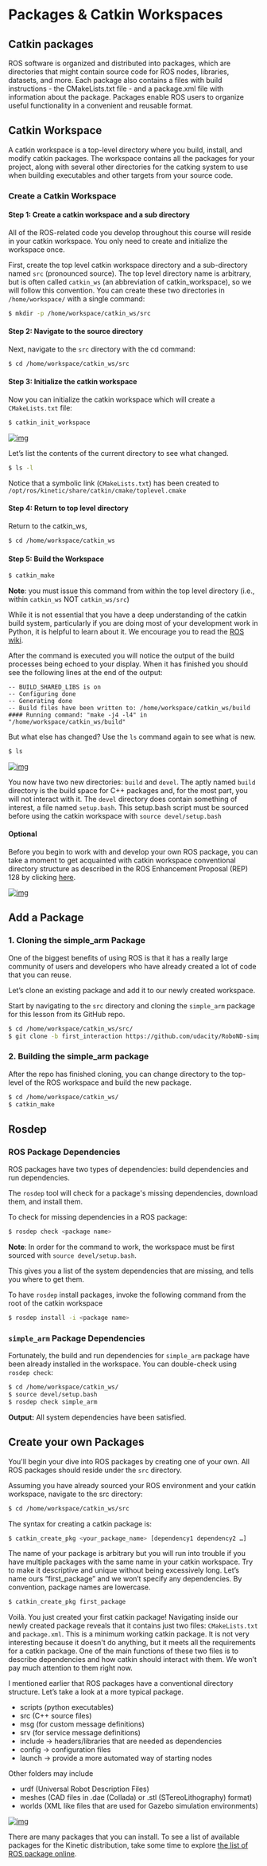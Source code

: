 # Packages & Catkin Workspaces

## Catkin packages

ROS software is organized and distributed into packages, which are directories that might contain source code for ROS nodes, libraries, datasets, and more.  Each package also contains a files with build instructions - the CMakeLists.txt file - and a package.xml file with information about the package.  Packages enable ROS users to organize useful functionality in a convenient and reusable format.

## Catkin Workspace

A catkin workspace is a top-level directory where you build, install, and modify catkin packages.  The workspace contains all the packages for your project, along with several other directories for the catking system to use when building executables and other targets from your source code.

### Create a Catkin Workspace

#### Step 1: Create a catkin workspace and a sub directory

All of the ROS-related code you develop throughout this course will reside in your catkin workspace. You only need to create and initialize the workspace once.

First, create the top level catkin workspace directory and a sub-directory named `src` (pronounced source). The top level directory name is arbitrary, but is often called `catkin_ws` (an abbreviation of catkin_workspace), so we will follow this convention. You can create these two directories in `/home/workspace/` with a single command:

```sh
$ mkdir -p /home/workspace/catkin_ws/src
```

#### Step 2: Navigate to the source directory

Next, navigate to the `src` directory with the cd command:

```sh
$ cd /home/workspace/catkin_ws/src
```

#### Step 3: Initialize the catkin workspace

Now you can initialize the catkin workspace which will create a `CMakeLists.txt` file:

```sh
$ catkin_init_workspace
```



[![img](assets/catkin-init-workspace.png)](https://classroom.udacity.com/nanodegrees/nd209/parts/1f349ee0-9c40-4964-a6a8-4e0818a15fde/modules/d0fbb2f2-55d1-4217-8116-a52ac989c07f/lessons/eba928a4-27ba-4e6a-a5f9-6a409da46b25/concepts/a5368ea8-3c59-49d4-b1ba-cd0ce6d2ee17#)



Let’s list the contents of the current directory to see what changed.

```sh
$ ls -l
```

Notice that a symbolic link (`CMakeLists.txt`) has been created to `/opt/ros/kinetic/share/catkin/cmake/toplevel.cmake`

#### Step 4: Return to top level directory

Return to the catkin_ws,

```sh
$ cd /home/workspace/catkin_ws
```

#### Step 5: Build the Workspace

```sh
$ catkin_make
```

**Note**: you must issue this command from within the top level directory (i.e., within `catkin_ws` NOT `catkin_ws/src`)

While it is not essential that you have a deep understanding of the catkin build system, particularly if you are doing most of your development work in Python, it is helpful to learn about it. We encourage you to read the [ROS wiki](http://wiki.ros.org/catkin/conceptual_overview).

After the command is executed you will notice the output of the build processes being echoed to your display. When it has finished you should see the following lines at the end of the output:

```
-- BUILD_SHARED_LIBS is on
-- Configuring done
-- Generating done
-- Build files have been written to: /home/workspace/catkin_ws/build
#### Running command: "make -j4 -l4" in "/home/workspace/catkin_ws/build"
```

But what else has changed? Use the `ls` command again to see what is new.

```sh
$ ls
```



[![img](assets/ls.png)](https://classroom.udacity.com/nanodegrees/nd209/parts/1f349ee0-9c40-4964-a6a8-4e0818a15fde/modules/d0fbb2f2-55d1-4217-8116-a52ac989c07f/lessons/eba928a4-27ba-4e6a-a5f9-6a409da46b25/concepts/a5368ea8-3c59-49d4-b1ba-cd0ce6d2ee17#)



You now have two new directories: `build` and `devel`. The aptly named `build` directory is the build space for C++ packages and, for the most part, you will not interact with it. The `devel` directory does contain something of interest, a file named `setup.bash`. This setup.bash script must be sourced before using the catkin workspace with `source devel/setup.bash`

#### Optional

Before you begin to work with and develop your own ROS package, you can take a moment to get acquainted with catkin workspace conventional directory structure as described in the ROS Enhancement Proposal (REP) 128 by clicking [here](http://www.ros.org/reps/rep-0128.html).



[![img](assets/cmakelists.png)](https://classroom.udacity.com/nanodegrees/nd209/parts/1f349ee0-9c40-4964-a6a8-4e0818a15fde/modules/d0fbb2f2-55d1-4217-8116-a52ac989c07f/lessons/eba928a4-27ba-4e6a-a5f9-6a409da46b25/concepts/a5368ea8-3c59-49d4-b1ba-cd0ce6d2ee17#)

## Add a Package

### 1. Cloning the simple_arm Package

One of the biggest benefits of using ROS is that it has a really large community of users and developers who have already created a lot of code that you can reuse.

Let’s clone an existing package and add it to our newly created workspace.

Start by navigating to the `src` directory and cloning the `simple_arm` package for this lesson from its GitHub repo.

```sh
$ cd /home/workspace/catkin_ws/src/
$ git clone -b first_interaction https://github.com/udacity/RoboND-simple_arm/simple_arm
```

### 2. Building the simple_arm package

After the repo has finished cloning, you can change directory to the top-level of the ROS workspace and build the new package.

```sh
$ cd /home/workspace/catkin_ws/
$ catkin_make
```

## Rosdep

### ROS Package Dependencies

ROS packages have two types of dependencies: build dependencies and run dependencies.

The `rosdep` tool will check for a package's missing dependencies, download them, and install them.

To check for missing dependencies in a ROS package:

```sh
$ rosdep check <package name>
```

**Note**: In order for the command to work, the workspace must be first sourced with `source devel/setup.bash`.

This gives you a list of the system dependencies that are missing, and tells you where to get them.

To have `rosdep` install packages, invoke the following command from the root of the catkin workspace

```sh
$ rosdep install -i <package name>
```

### `simple_arm` Package Dependencies

Fortunately, the build and run dependencies for `simple_arm` package have been already installed in the workspace. You can double-check using `rosdep check`:

```sh
$ cd /home/workspace/catkin_ws/ 
$ source devel/setup.bash
$ rosdep check simple_arm
```

**Output:** All system dependencies have been satisfied.

## Create your own Packages

You'll begin your dive into ROS packages by creating one of your own. All ROS packages should reside under the `src` directory.

Assuming you have already sourced your ROS environment and your catkin workspace, navigate to the src directory:

```sh
$ cd /home/workspace/catkin_ws/src
```

The syntax for creating a catkin package is:

```sh
$ catkin_create_pkg <your_package_name> [dependency1 dependency2 …]
```

The name of your package is arbitrary but you will run into trouble if you have multiple packages with the same name in your catkin workspace. Try to make it descriptive and unique without being excessively long. Let’s name ours “first_package” and we won’t specify any dependencies. By convention, package names are lowercase.

```sh
$ catkin_create_pkg first_package
```

Voilà. You just created your first catkin package! Navigating inside our newly created package reveals that it contains just two files: `CMakeLists.txt` and `package.xml`. This is a minimum working catkin package. It is not very interesting because it doesn't do anything, but it meets all the requirements for a catkin package. One of the main functions of these two files is to describe dependencies and how catkin should interact with them. We won’t pay much attention to them right now.

I mentioned earlier that ROS packages have a conventional directory structure. Let’s take a look at a more typical package.

- scripts (python executables)
- src (C++ source files)
- msg (for custom message definitions)
- srv (for service message definitions)
- include -> headers/libraries that are needed as dependencies
- config -> configuration files
- launch -> provide a more automated way of starting nodes

Other folders may include

- urdf (Universal Robot Description Files)
- meshes (CAD files in .dae (Collada) or .stl (STereoLithography) format)
- worlds (XML like files that are used for Gazebo simulation environments)



[![img](assets/ros-package-format.png)](https://classroom.udacity.com/nanodegrees/nd209/parts/1f349ee0-9c40-4964-a6a8-4e0818a15fde/modules/d0fbb2f2-55d1-4217-8116-a52ac989c07f/lessons/eba928a4-27ba-4e6a-a5f9-6a409da46b25/concepts/5ce8e74a-b21f-414b-a5be-bf3c00c6f24c#)



There are many packages that you can install. To see a list of available packages for the Kinetic distribution, take some time to explore [the list of ROS package online](http://www.ros.org/browse/list.php).

